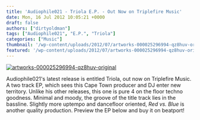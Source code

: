 ```yaml
---
title: 'Audiophile021 - Triola E.P. - Out Now on Triplefire Music'
date: Mon, 16 Jul 2012 10:05:21 +0000
draft: false
authors: ["dirtyoldman"]
tags: ["Audiophile021", "E.P.", "Triola"]
categories: ["Music"]
thumbnail: '/wp-content/uploads/2012/07/artworks-000025296994-qz8huv-original-150x150.jpg'
featured: '/wp-content/uploads/2012/07/artworks-000025296994-qz8huv-original-304x190.jpg'
---
```


[![](/wp-content/uploads/2012/07/artworks-000025296994-qz8huv-original-e1342012128473.jpg "artworks-000025296994-qz8huv-original")](/2012/07/16/audiophile021-triola-e-p-out-now-triplefire-music/artworks-000025296994-qz8huv-original/)

Audiophile021's latest release is entitled Triola, out now on Triplefire Music. A two track EP, which sees this Cape Town producer and DJ enter new territory. Unlike his other releases, this one is pure 4 on the floor techno goodness. Minimal and moody, the groove of the title track lies in the bassline. Slightly more uptempo and dancefloor oriented, _Red vs. Blue_ is another quality production. Preview the EP below and buy it on beatport!

